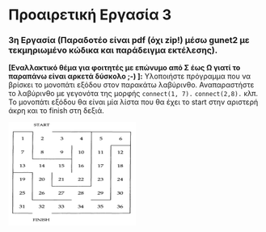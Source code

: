 # Προαιρετική Εργασία 3
### 3η Εργασία (Παραδοτέο είναι pdf (όχι zip!) μέσω gunet2 με τεκμηριωμένο κώδικα και παράδειγμα εκτέλεσης).
**[Εναλλακτικό θέμα για φοιτητές με επώνυμο από Σ έως Ω γιατί το παραπάνω είναι αρκετά δύσκολο ;-) ]:** Υλοποιήστε πρόγραμμα που να βρίσκει το μονοπάτι εξόδου στον παρακάτω λαβύρινθο. Αναπαραστήστε το λαβύρινθο με γεγονότα της μορφής `connect(1, 7).` `connect(2,8).` κλπ. Το μονοπάτι εξόδου θα είναι μία λίστα που θα έχει το start στην αριστερή άκρη και το finish στη δεξιά.

![alt text](maze.png "Λαβύρινθος")